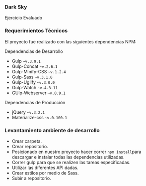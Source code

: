### Dark Sky

Ejercicio Evaluado

### Requerimientos Técnicos

El proyecto fue realizado con las siguientes dependencias NPM:

Dependencias de Desarrollo 
  - Gulp `~v.3.9.1`
  - Gulp-Concat `~v.2.6.1`
  - Gulp-Minify-CSS `~v.1.2.4`
  - Gulp-Sass `~v.3.1.0`
  - Gulp-Uglify `~v.3.0.0`
  - Gulp-Watch `~v.4.3.11`
  - GUlp-Webserver `~v.0.9.1`

Dependencias de Producción 
  - jQuery `~v.3.2.1`
  - Materialize-css  `~v.0.100.1`


### Levantamiento ambiente de desarrollo

+ Crear carpeta.
+ Crear repositorio.
+ Posicionado en nuestro proyecto hacer correr `npm install`para descargar e instalar todas las dependencias utilizadas.
+ Correr gulp para que se realizen las tareas especificadas.
+ Utilizar las diferentes API dadas.
+ Crear estilos por medio de Sass.
+ Subir a repositorio.